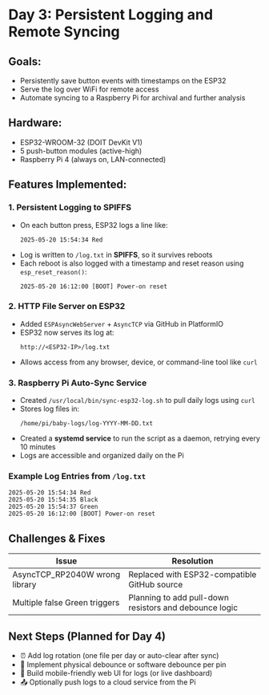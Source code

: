 # Day 3: Persistent Logging and Remote Syncing

## Goals:
* Persistently save button events with timestamps on the ESP32
* Serve the log over WiFi for remote access
* Automate syncing to a Raspberry Pi for archival and further analysis
## Hardware:
* ESP32-WROOM-32 (DOIT DevKit V1)
* 5 push-button modules (active-high)
* Raspberry Pi 4 (always on, LAN-connected)
## Features Implemented:
### 1. Persistent Logging to SPIFFS
* On each button press, ESP32 logs a line like:
  ```
  2025-05-20 15:54:34 Red
  ```
* Log is written to `/log.txt` in **SPIFFS**, so it survives reboots
* Each reboot is also logged with a timestamp and reset reason using `esp_reset_reason()`:
  ```
  2025-05-20 16:12:00 [BOOT] Power-on reset
  ```
### 2. HTTP File Server on ESP32
* Added `ESPAsyncWebServer` + `AsyncTCP` via GitHub in PlatformIO
* ESP32 now serves its log at:
  ```
  http://<ESP32-IP>/log.txt
  ```
* Allows access from any browser, device, or command-line tool like `curl`
### 3. Raspberry Pi Auto-Sync Service
* Created `/usr/local/bin/sync-esp32-log.sh` to pull daily logs using `curl`
* Stores log files in:
  ```
  /home/pi/baby-logs/log-YYYY-MM-DD.txt
  ```
* Created a **systemd service** to run the script as a daemon, retrying every 10 minutes
* Logs are accessible and organized daily on the Pi
### Example Log Entries from `/log.txt`
```
2025-05-20 15:54:34 Red
2025-05-20 15:54:35 Black
2025-05-20 15:54:37 Green
2025-05-20 16:12:00 [BOOT] Power-on reset
```
## Challenges & Fixes
| Issue                           | Resolution                                             |
| ------------------------------- | ------------------------------------------------------ |
| AsyncTCP\_RP2040W wrong library | Replaced with ESP32-compatible GitHub source           |
| Multiple false Green triggers   | Planning to add pull-down resistors and debounce logic |
## Next Steps (Planned for Day 4)
* ⏰ Add log rotation (one file per day or auto-clear after sync)
* 🧪 Implement physical debounce or software debounce per pin
* 📱 Build mobile-friendly web UI for logs (or live dashboard)
* 📤 Optionally push logs to a cloud service from the Pi
